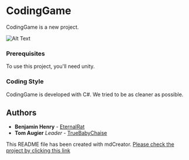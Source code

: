 # CodingGame

CodingGame is a new project.

![Alt Text](https://media.tenor.com/images/7d000f9dd411ef6c7c7f503ac14581a6/tenor.gif)<br/>

### Prerequisites

To use this project, you'll need unity.
 
### Coding Style

CodingGame is developed with C#. We tried to be as cleaner as possible.

## Authors

* **Benjamin Henry**  - [EternalRat](https://github.com/EternalRat)
* **Tom Augier** *Leader* - [TrueBabyChaise](https://github.com/TrueBabyChaise)

This README file has been created with mdCreator. [Please check the project by clicking this link](https://github.com/0Nom4D/mdCreator/)
